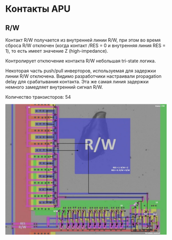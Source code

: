 # Контакты APU

## R/W

Контакт R/W получается из внутренней линии R/W, при этом во время сброса R/W отключен (когда контакт /RES = 0 и внутренняя линия RES = 1), то есть имеет значение Z (high-impedance).

Контролирует отключение контакта R/W небольшая tri-state логика.

Некоторая часть push/pull инверторов, используемая для задержки линии R/W отключена. Видимо разработчики настраивали propagation delay для срабатывания контакта.
Эта же самая линия задержки немного замедляет внутренний сигнал R/W.

Количество транзисторов: 54

<img src="/BreakingNESWiki/imgstore/apu/apu_rw_pad.jpg" width="600px">
